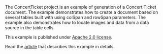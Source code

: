 ﻿The ConcertTicket project is an example of generation of a Concert Ticket document. The example demonstrates how to create a document based on several tables built with using colSpan and rowSpan parameters.
The example also demonstrates how to locate images and data from a data source in the table cells.

This example is published under [Apache 2.0 license](https://www.apache.org/licenses/LICENSE-2.0).

Read the [article](ConcertTicket%20article.md) that describes this example in details.	


